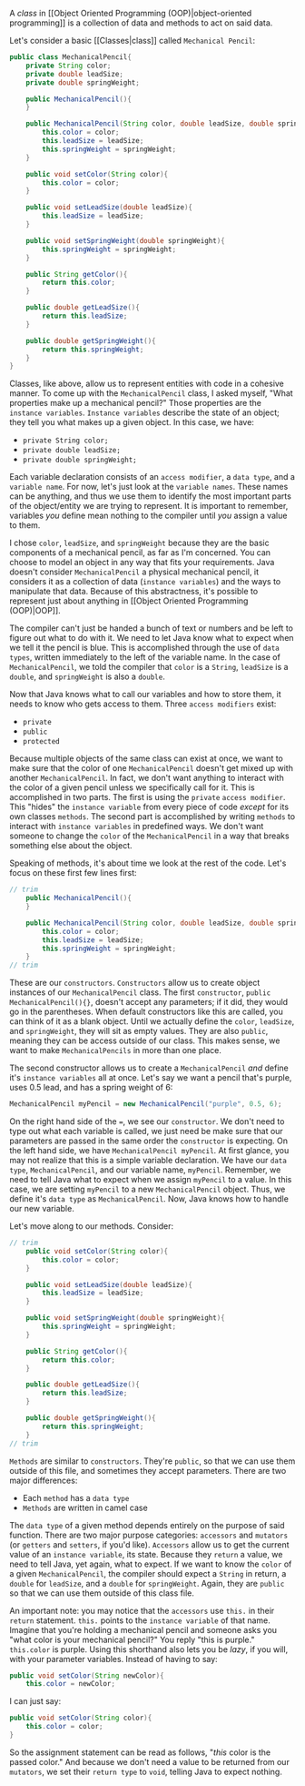 A _class_ in [[Object Oriented Programming (OOP)|object-oriented programming]] is a collection of data and methods to act on said data.

Let's consider a basic [[Classes|class]] called `Mechanical Pencil`:
```java
public class MechanicalPencil{
	private String color;
	private double leadSize;
	private double springWeight;

	public MechanicalPencil(){
	}

	public MechanicalPencil(String color, double leadSize, double springWeight){
		this.color = color;
		this.leadSize = leadSize;
		this.springWeight = springWeight;
	}

	public void setColor(String color){
		this.color = color;	
	}

	public void setLeadSize(double leadSize){
		this.leadSize = leadSize;
	}

	public void setSpringWeight(double springWeight){
		this.springWeight = springWeight;
	}

	public String getColor(){
		return this.color;
	}

	public double getLeadSize(){
		return this.leadSize;
	}

	public double getSpringWeight(){
		return this.springWeight;
	}
}
```

Classes, like above, allow us to represent entities with code in a cohesive manner. To come up with the `MechanicalPencil` class, I asked myself, "What properties make up a mechanical pencil?" Those properties are the `instance variables`. `Instance variables` describe the state of an object; they tell you what makes up a given object. In this case, we have:
- `private String color;`
- `private double leadSize;`
- `private double springWeight;`

Each variable declaration consists of an `access modifier`, a `data type`, and a `variable name`. For now, let's just look at the `variable names`. These names can be anything, and thus we use them to identify the most important parts of the object/entity we are trying to represent. It is important to remember, variables _you_ define mean nothing to the compiler until _you_ assign a value to them. 

I chose `color`, `leadSize`, and `springWeight` because they are the basic components of a mechanical pencil, as far as I'm concerned. You can choose to model an object in any way that fits your requirements. Java doesn't consider `MechanicalPencil` a physical mechanical pencil, it considers it as a collection of data (`instance variables`) and the ways to manipulate that data. Because of this abstractness, it's possible to represent just about anything in [[Object Oriented Programming (OOP)|OOP]].

The compiler can't just be handed a bunch of text or numbers and be left to figure out what to do with it. We need to let Java know what to expect when we tell it the pencil is blue. This is accomplished through the use of `data types`, written immediately to the left of the variable name. In the case of `MechanicalPencil`, we told the compiler that `color` is a `String`, `leadSize` is a `double`, and `springWeight` is also a `double`. 

Now that Java knows what to call our variables and how to store them, it needs to know who gets access to them. Three `access modifiers` exist:
- `private`
- `public`
- `protected`

Because multiple objects of the same class can exist at once, we want to make sure that the color of one `MechanicalPencil` doesn't get mixed up with another `MechanicalPencil`. In fact, we don't want anything to interact with the color of a given pencil unless we specifically call for it. This is accomplished in two parts. The first is using the `private` `access modifier`. This "hides" the `instance variable` from every piece of code _except_ for its own classes `methods`. The second part is accomplished by writing `methods` to interact with `instance variables` in predefined ways. We don't want someone to change the `color` of the `MechanicalPencil` in a way that breaks something else about the object. 

Speaking of methods, it's about time we look at the rest of the code. Let's focus on these first few lines first:
```java
// trim
	public MechanicalPencil(){
	}

	public MechanicalPencil(String color, double leadSize, double springWeight){
		this.color = color;
		this.leadSize = leadSize;
		this.springWeight = springWeight;
	}
// trim
```
These are our `constructors`. `Constructors` allow us to create object instances of our `MechanicalPencil` class. The first `constructor`, `public MechanicalPencil(){}`, doesn't accept any parameters; if it did, they would go in the parentheses. When default constructors like this are called, you can think of it as a blank object. Until we actually define the `color`, `leadSize`, and `springWeight`, they will sit as empty values. They are also `public`, meaning they can be access outside of our class. This makes sense, we want to make `MechanicalPencils` in more than one place.

The second constructor allows us to create a `MechanicalPencil` _and_ define it's `instance variables` all at once. Let's say we want a pencil that's purple, uses 0.5 lead, and has a spring weight of 6:
```java
MechanicalPencil myPencil = new MechanicalPencil("purple", 0.5, 6);
```
On the right hand side of the `=`, we see our `constructor`. We don't need to type out what each variable is called, we just need be make sure that our parameters are passed in the same order the `constructor` is expecting. On the left hand side, we have `MechanicalPencil myPencil`. At first glance, you may not realize that this is a simple variable declaration. We have our `data type`, `MechanicalPencil`, and our variable name, `myPencil`. Remember, we need to tell Java what to expect when we assign `myPencil` to a value. In this case, we are setting `myPencil` to a new `MechanicalPencil` object. Thus, we define it's `data type` as `MechanicalPencil`. Now, Java knows how to handle our new variable.

Let's move along to our methods. Consider:
```java
// trim
	public void setColor(String color){
		this.color = color;	
	}

	public void setLeadSize(double leadSize){
		this.leadSize = leadSize;
	}

	public void setSpringWeight(double springWeight){
		this.springWeight = springWeight;
	}

	public String getColor(){
		return this.color;
	}

	public double getLeadSize(){
		return this.leadSize;
	}

	public double getSpringWeight(){
		return this.springWeight;
	}
// trim
```
`Methods` are similar to `constructors`. They're `public`, so that we can use them outside of this file, and sometimes they accept parameters. There are two major differences:
- Each `method` has a `data type`
- `Methods` are written in camel case

The `data type` of a given method depends entirely on the purpose of said function. There are two major purpose categories: `accessors` and `mutators` (or `getters` and `setters`, if you'd like). `Accessors` allow us to get the current value of an `instance variable`, its state. Because they `return` a value, we need to tell Java, yet again, what to expect. If we want to know the `color` of a given `MechanicalPencil`, the compiler should expect a `String` in return, a `double` for `leadSize`, and a `double` for `springWeight`. Again, they are `public` so that we can use them outside of this class file. 

An important note: you may notice that the `accessors` use `this.` in their `return` statement. `this.` points to the `instance variable` of that name. Imagine that you're holding a mechanical pencil and someone asks you "what color is your mechanical pencil?" You reply "this is purple." `this.color` is purple. Using this shorthand also lets you be _lazy_, if you will, with your parameter variables. Instead of having to say:
```java
public void setColor(String newColor){
	this.color = newColor;
```
I can just say:
```java
public void setColor(String color){
	this.color = color;
}
```
So the assignment statement can be read as follows, "_this_ color is the passed color." And because we don't need a value to be returned from our `mutators`, we set their `return type` to `void`, telling Java to expect nothing.